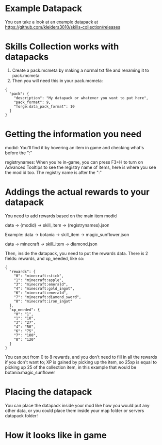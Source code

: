 # Example Datapack
You can take a look at an example datapack at https://github.com/kleiders3010/skills-collection/releases

# Skills Collection works with datapacks
1. Create a pack.mcmeta by making a normal txt file and renaming it to pack.mcmeta
2. Then you will need this in your pack.mcmeta:
```
{
  "pack": {
    "description": "My datapack or whatever you want to put here",
    "pack_format": 9,
    "forge:data_pack_format": 10
  }
}
```

# Getting the information you need


modid: You'll find it by hovering an item in game and checking what's before the ":"

registrynames: When you're in-game, you can press F3+H to turn on Advanced Tooltips to see the registry name of items, here is where you see the mod id too. The registry name is after the ":"


# Addings the actual rewards to your datapack
You need to add rewards based on the main item modid

data -> {modid} -> skill_item -> {registrynames}.json

Example:
data -> botania -> skill_item -> magic_sunflower.json

data -> minecraft -> skill_item -> diamond.json



Then, inside the datapack, you need to put the rewards data.
There is 2 fields: rewards, and xp_needed, like so:
```
{
  "rewards": {
	"0": "minecraft:stick",
	"1": "minecraft:apple",
	"3": "minecraft:emerald",
	"4": "minecraft:gold_ingot",
	"6": "minecraft:emerald",
	"7": "minecraft:diamond_sword",
	"8": "minecraft:iron_ingot"
  },
  "xp_needed": {
	"0": "1",
	"1": "10",
	"3": "27",
	"4": "50",
	"6": "75",
	"7": "100",
	"8": "120"
  }
}
```
You can put from 0 to 8 rewards, and you don't need to fill in all the rewards if you don't want to; XP is gained by picking up the item, so 25xp is equal to picking up 25 of the collection item, in this example that would be botania:magic_sunflower

# Placing the datapack
You can place the datapack inside your mod like how you would put any other data, or you could place them inside your map folder or servers datapack folder!

# How it looks like in game
